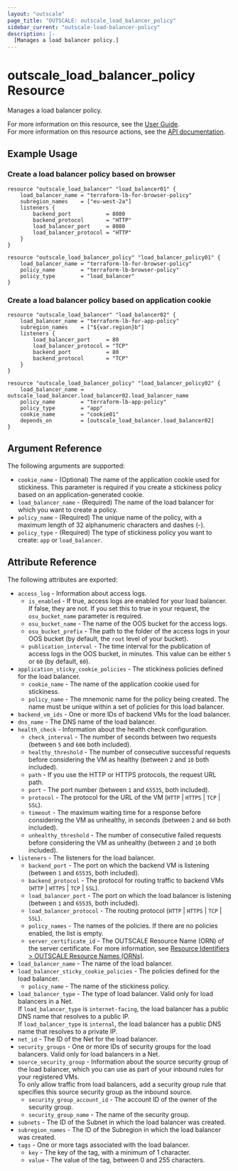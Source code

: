 ```yaml
---
layout: "outscale"
page_title: "OUTSCALE: outscale_load_balancer_policy"
sidebar_current: "outscale-load-balancer-policy"
description: |-
  [Manages a load balancer policy.]
---
```


# outscale_load_balancer_policy Resource

Manages a load balancer policy.

For more information on this resource, see the [User Guide](https://docs.outscale.com/en/userguide/About-Load-Balancers.html).  
For more information on this resource actions, see the [API documentation](https://docs.outscale.com/api#3ds-outscale-api-loadbalancerpolicy).

## Example Usage

### Create a load balancer policy based on browser

```hcl
resource "outscale_load_balancer" "load_balancer01" {
    load_balancer_name = "terraform-lb-for-browser-policy"
    subregion_names    = ["eu-west-2a"]
    listeners {
        backend_port           = 8080
        backend_protocol       = "HTTP"  
        load_balancer_port     = 8080
        load_balancer_protocol = "HTTP"
    }
}

resource "outscale_load_balancer_policy" "load_balancer_policy01" {
    load_balancer_name = "terraform-lb-for-browser-policy"
    policy_name        = "terraform-lb-browser-policy"
    policy_type        = "load_balancer"
}
```

### Create a load balancer policy based on application cookie

```hcl
resource "outscale_load_balancer" "load_balancer02" {
    load_balancer_name = "terraform-lb-for-app-policy"
    subregion_names    = ["${var.region}b"]
    listeners {
        load_balancer_port     = 80
        load_balancer_protocol = "TCP"
        backend_port           = 80
        backend_protocol       = "TCP"
    }
}

resource "outscale_load_balancer_policy" "load_balancer_policy02" {
    load_balancer_name = outscale_load_balancer.load_balancer02.load_balancer_name
    policy_name        = "terraform-lb-app-policy"
    policy_type        = "app"
    cookie_name        = "cookie01"
    depends_on         = [outscale_load_balancer.load_balancer02]
}
```

## Argument Reference

The following arguments are supported:

* `cookie_name` - (Optional) The name of the application cookie used for stickiness. This parameter is required if you create a stickiness policy based on an application-generated cookie.
* `load_balancer_name` - (Required) The name of the load balancer for which you want to create a policy.
* `policy_name` - (Required) The unique name of the policy, with a maximum length of 32 alphanumeric characters and dashes (-).
* `policy_type` - (Required) The type of stickiness policy you want to create: `app` or `load_balancer`.

## Attribute Reference

The following attributes are exported:

* `access_log` - Information about access logs.
    * `is_enabled` - If true, access logs are enabled for your load balancer. If false, they are not. If you set this to true in your request, the `osu_bucket_name` parameter is required.
    * `osu_bucket_name` - The name of the OOS bucket for the access logs.
    * `osu_bucket_prefix` - The path to the folder of the access logs in your OOS bucket (by default, the `root` level of your bucket).
    * `publication_interval` - The time interval for the publication of access logs in the OOS bucket, in minutes. This value can be either `5` or `60` (by default, `60`).
* `application_sticky_cookie_policies` - The stickiness policies defined for the load balancer.
    * `cookie_name` - The name of the application cookie used for stickiness.
    * `policy_name` - The mnemonic name for the policy being created. The name must be unique within a set of policies for this load balancer.
* `backend_vm_ids` - One or more IDs of backend VMs for the load balancer.
* `dns_name` - The DNS name of the load balancer.
* `health_check` - Information about the health check configuration.
    * `check_interval` - The number of seconds between two requests (between `5` and `600` both included).
    * `healthy_threshold` - The number of consecutive successful requests before considering the VM as healthy (between `2` and `10` both included).
    * `path` - If you use the HTTP or HTTPS protocols, the request URL path.
    * `port` - The port number (between `1` and `65535`, both included).
    * `protocol` - The protocol for the URL of the VM (`HTTP` \| `HTTPS` \| `TCP` \| `SSL`).
    * `timeout` - The maximum waiting time for a response before considering the VM as unhealthy, in seconds (between `2` and `60` both included).
    * `unhealthy_threshold` - The number of consecutive failed requests before considering the VM as unhealthy (between `2` and `10` both included).
* `listeners` - The listeners for the load balancer.
    * `backend_port` - The port on which the backend VM is listening (between `1` and `65535`, both included).
    * `backend_protocol` - The protocol for routing traffic to backend VMs (`HTTP` \| `HTTPS` \| `TCP` \| `SSL`).
    * `load_balancer_port` - The port on which the load balancer is listening (between `1` and `65535`, both included).
    * `load_balancer_protocol` - The routing protocol (`HTTP` \| `HTTPS` \| `TCP` \| `SSL`).
    * `policy_names` - The names of the policies. If there are no policies enabled, the list is empty.
    * `server_certificate_id` - The OUTSCALE Resource Name (ORN) of the server certificate. For more information, see [Resource Identifiers > OUTSCALE Resource Names (ORNs)](https://docs.outscale.com/en/userguide/Resource-Identifiers.html#_outscale_resource_names_orns).
* `load_balancer_name` - The name of the load balancer.
* `load_balancer_sticky_cookie_policies` - The policies defined for the load balancer.
    * `policy_name` - The name of the stickiness policy.
* `load_balancer_type` - The type of load balancer. Valid only for load balancers in a Net.<br />
If `load_balancer_type` is `internet-facing`, the load balancer has a public DNS name that resolves to a public IP.<br />
If `load_balancer_type` is `internal`, the load balancer has a public DNS name that resolves to a private IP.
* `net_id` - The ID of the Net for the load balancer.
* `security_groups` - One or more IDs of security groups for the load balancers. Valid only for load balancers in a Net.
* `source_security_group` - Information about the source security group of the load balancer, which you can use as part of your inbound rules for your registered VMs.<br />
To only allow traffic from load balancers, add a security group rule that specifies this source security group as the inbound source.
    * `security_group_account_id` - The account ID of the owner of the security group.
    * `security_group_name` - The name of the security group.
* `subnets` - The ID of the Subnet in which the load balancer was created.
* `subregion_names` - The ID of the Subregion in which the load balancer was created.
* `tags` - One or more tags associated with the load balancer.
    * `key` - The key of the tag, with a minimum of 1 character.
    * `value` - The value of the tag, between 0 and 255 characters.

